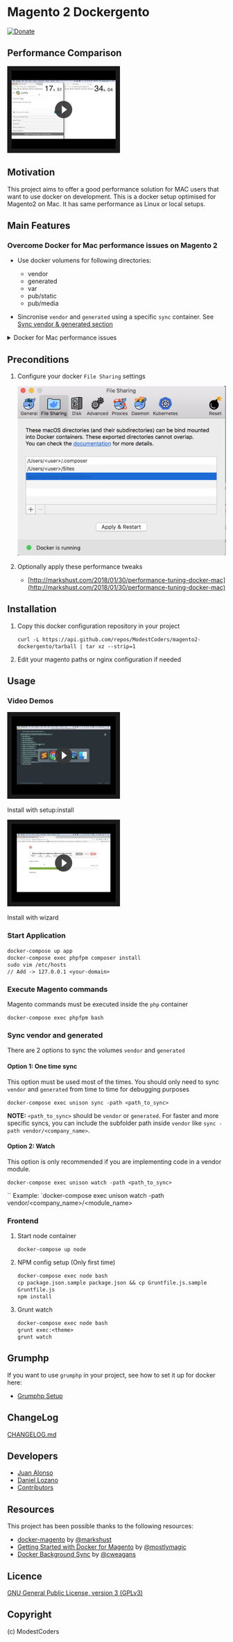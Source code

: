 # Magento 2 Dockergento

[![Donate](https://img.shields.io/badge/Donate-PayPal-green.svg)](juan.jalogut@gmail.com)

## Performance Comparison

<a href="https://youtu.be/sGmXc_lzTNM" target="_blank">
  <img src="docs/img/comparison_speed_video.png" alt="Dockergento speed comparison" width="240" height="180" border="10" />
</a>

## Motivation

This project aims to offer a good performance solution for MAC users that want to use docker on development.
This is a docker setup optimised for Magento2 on Mac. It has same performance as Linux or local setups.

## Main Features

### Overcome Docker for Mac performance issues on Magento 2

* Use docker volumens for following directories:

	* vendor
	* generated
	* var
	* pub/static
	* pub/media

* Sincronise `vendor` and `generated` using a specific `sync` container. See [Sync vendor & generated section](#sync)

<details>
<summary>Docker for Mac performance issues</summary>

From docker for mac documentation: https://docs.docker.com/docker-for-mac/troubleshoot/#known-issues

There are a number of issues with the performance of directories bind-mounted with osxfs. In particular, writes of small blocks, and traversals of large directories are currently slow. Additionally, containers that perform large numbers of directory operations, such as repeated scans of large directory trees, may suffer from poor performance. Applications that behave in this way include:

rake
ember build
Symfony
Magento
Zend Framework
PHP applications that use Composer to install dependencies in a vendor folder

As a work-around for this behavior, you can put vendor or third-party library directories in Docker volumes, perform temporary file system operations outside of osxfs mounts, and use third-party tools like Unison or rsync to synchronize between container directories and bind-mounted directories. We are actively working on osxfs performance using a number of different techniques. To learn more, see the topic on Performance issues, solutions, and roadmap.

</details>

## Preconditions

1. Configure your docker `File Sharing` settings

	![File Sharing Configuration](docs/img/file_sharing.png)

2. Optionally apply these performance tweaks

	* [http://markshust.com/2018/01/30/performance-tuning-docker-mac](http://markshust.com/2018/01/30/performance-tuning-docker-mac)

## Installation

1. Copy this docker configuration repository in your project

	```
	curl -L https://api.github.com/repos/ModestCoders/magento2-dockergento/tarball | tar xz --strip=1
	```

2. Edit your magento paths or nginx configuration if needed

## Usage

### Video Demos

<a href="https://youtu.be/rtr8waq7DHo" target="_blank">
  <img src="docs/img/setup_install_video.png" alt="Dockergento install using setup install command" width="240" height="180" border="10" />
</a>

Install with setup:install

<a href="https://youtu.be/xxo42IHU3R0" target="_blank">
  <img src="docs/img/wizard_install_video.png" alt="Dockergento install using wizard" width="240" height="180" border="10" />
</a>

Install with wizard

### Start Application

```
docker-compose up app
docker-compose exec phpfpm composer install
sudo vim /etc/hosts
// Add -> 127.0.0.1 <your-domain>
```

### Execute Magento commands

Magento commands must be executed inside the `php` container

```
docker-compose exec phpfpm bash
```

### <a name="sync"></a> Sync vendor and generated

There are 2 options to sync the volumes `vendor` and `generated`

#### Option 1: One time sync

This option must be used most of the times. You should only need to sync `vendor` and `generated` from time to time for debugging purposes

```
docker-compose exec unison sync -path <path_to_sync>
```

**NOTE:** `<path_to_sync>` should be `vendor` or `generated`. For faster and more specific syncs, you can include the subfolder path inside `vendor` like `sync -path vendor/<company_name>`.

#### Option 2: Watch

This option is only recommended if you are implementing code in a vendor module.

```
docker-compose exec unison watch -path <path_to_sync>
```
``
Example: `docker-compose exec unison watch -path vendor/<company_name>/<module_name>

### Frontend

1. Start node container

	```
	docker-compose up node
	```

2. NPM config setup (Only first time)

	```
	docker-compose exec node bash
	cp package.json.sample package.json && cp Gruntfile.js.sample Gruntfile.js
	npm install
	```

3. Grunt watch

	```
	docker-compose exec node bash
	grunt exec:<theme>
	grunt watch
	```

## Grumphp

If you want to use `grumphp` in your project, see how to set it up for docker here:

* [Grumphp Setup](docs/grumphp_setup.md)

## ChangeLog

[CHANGELOG.md](CHANGELOG.md)

## Developers

* [Juan Alonso](https://github.com/jalogut)
* [Daniel Lozano](https://github.com/danielozano)
* [Contributors](https://github.com/ModestCoders/magento2-dockergento/graphs/contributors)

## Resources

This project has been possible thanks to the following resources:

* [docker-magento](https://github.com/markoshust/docker-magento) by [@markshust](https://twitter.com/markshust)
* [Getting Started with Docker for Magento](https://nomadmage.com/product/getting-started-with-docker-for-magento-2/) by [@mostlymagic](https://twitter.com/mostlymagic)
* [Docker Background Sync](https://github.com/cweagans/docker-bg-sync) by [@cweagans](https://twitter.com/cweagans)

## Licence

[GNU General Public License, version 3 (GPLv3)](http://opensource.org/licenses/gpl-3.0)

## Copyright
(c) ModestCoders